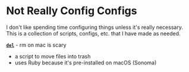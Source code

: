 # Not Really Config Configs

I don't like spending time configuring things unless it's really necessary. This is a collection of scripts, configs, etc. that I have made as needed.

[**`del`**](https://github.com/blobbybilb/not-configs/blob/main/del) - rm on mac is scary
- a script to move files into trash
- uses Ruby because it's pre-installed on macOS (Sonoma)
